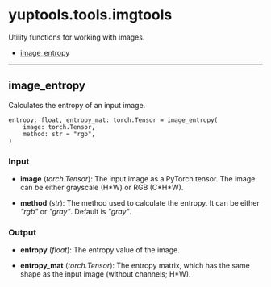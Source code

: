 # yuptools.tools.imgtools

Utility functions for working with images.


- [image_entropy](#image_entropy)


---


## image_entropy

Calculates the entropy of an input image.

```
entropy: float, entropy_mat: torch.Tensor = image_entropy(
    image: torch.Tensor,
    method: str = "rgb",
)
```

### Input

- **image** (*torch.Tensor*):
The input image as a PyTorch tensor.
The image can be either grayscale (H\*W) or RGB (C\*H\*W).

- **method** (*str*):
The method used to calculate the entropy.
It can be either *"rgb"* or *"gray"*.
Default is *"gray"*.

### Output

- **entropy** (*float*):
The entropy value of the image.

- **entropy_mat** (*torch.Tensor*):
The entropy matrix, which has the same shape as the input image (without channels; H\*W).
